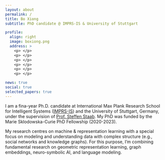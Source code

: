 ```yaml
---
layout: about
permalink: /
title: Bo Xiong
subtitle: PhD candidate @ IMPRS-IS & University of Stuttgart

profile:
  align: right
  image: boxiong.png
  address: >
    <p> </p>
    <p> </p>
    <p> </p>
    <p> </p>
    <p> </p>
    <p> </p>

news: true
social: true
selected_papers: true
---
```


I am a fina-year Ph.D. candidate at International Max Plank Research School for Intelligent Systems ([IMPRS-IS](https://imprs.is.mpg.de/)) and the University of Stuttgart, Germany, under the supervision of [Prof. Steffen Staab](https://www.southampton.ac.uk/people/5xf8n2/professor-steffen-staab). My PhD was funded by the Marie Sklodowska-Curie PhD Fellowship (2020-2023).

My research centres on machine & representation learning with a special focus on modeling and understanding data with complex structure (e.g., social networks and knowledge graphs). For this purpose, I’m combining fundamental research on geometric representation learning, graph embeddings, neuro-symbolic AI, and language modeling.




